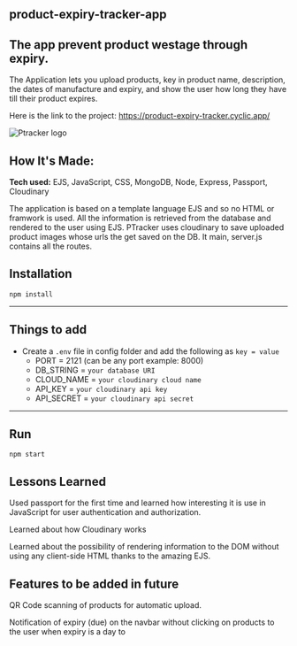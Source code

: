 ## product-expiry-tracker-app

## The app prevent product westage through expiry.

The Application lets you upload products, key in product name, description, the dates of manufacture and expiry, and show the user how long they have till their product expires.

Here is the link to the project: https://product-expiry-tracker.cyclic.app/

![Ptracker logo](https://github.com/rowah/product-expiry-tracker-app/blob/main/public/imgs/track.png)

## How It's Made:

**Tech used:** EJS, JavaScript, CSS, MongoDB, Node, Express, Passport, Cloudinary

The application is based on a template language EJS and so no HTML or framwork is used. All the information is retrieved from the database and rendered to the user using EJS. PTracker uses cloudinary to save uploaded product images whose urls the get saved on the DB. It main, server.js contains all the routes.

## Installation

`npm install`

---

## Things to add

- Create a `.env` file in config folder and add the following as `key = value`
  - PORT = 2121 (can be any port example: 8000)
  - DB_STRING = `your database URI`
  - CLOUD_NAME = `your cloudinary cloud name`
  - API_KEY = `your cloudinary api key`
  - API_SECRET = `your cloudinary api secret`

---

## Run

`npm start`

## Lessons Learned

Used passport for the first time and learned how interesting it is use in JavaScript for user authentication and authorization.

Learned about how Cloudinary works

Learned about the possibility of rendering information to the DOM without using any client-side HTML thanks to the amazing EJS.

## Features to be added in future

QR Code scanning of products for automatic upload.

Notification of expiry (due) on the navbar without clicking on products to the user when expiry is a day to
